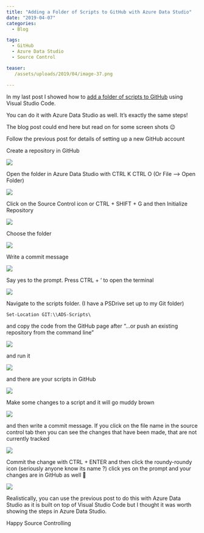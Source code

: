```yaml
---
title: "Adding a Folder of Scripts to GitHub with Azure Data Studio"
date: "2019-04-07" 
categories:
  - Blog

tags:
  - GitHub
  - Azure Data Studio
  - Source Control

teaser:
   /assets/uploads/2019/04/image-37.png

---
```

In my last post I showed how to [add a folder of scripts to GitHub](https://blog.robsewell.com/10501/) using Visual Studio Code.

You can do it with Azure Data Studio as well. It’s exactly the same steps!

The blog post could end here but read on for some screen shots 😉

Follow the previous post for details of setting up a new GitHub account

Create a repository in GitHub

![](https://blog.robsewell.com/assets/uploads/2019/04/image-27.png)

  

Open the folder in Azure Data Studio with CTRL K CTRL O (Or File –> Open Folder)

![](https://blog.robsewell.com/assets/uploads/2019/04/image-28.png)

Click on the Source Control icon or CTRL + SHIFT + G and then Initialize Repository

![](https://blog.robsewell.com/assets/uploads/2019/04/image-29.png)

Choose the folder

![](https://blog.robsewell.com/assets/uploads/2019/04/image-30.png)

Write a commit message

![](https://blog.robsewell.com/assets/uploads/2019/04/image-31.png)

Say yes to the prompt. Press CTRL + ‘ to open the terminal

![](https://blog.robsewell.com/assets/uploads/2019/04/image-32.png)

Navigate to the scripts folder. (I have a PSDrive set up to my Git folder)

    Set-Location GIT:\\ADS-Scripts\

and copy the code from the GitHub page after “…or push an existing repository from the command line”

![](https://blog.robsewell.com/assets/uploads/2019/04/image-33.png)

and run it

![](https://blog.robsewell.com/assets/uploads/2019/04/image-34.png)

and there are your scripts in GitHub

![](https://blog.robsewell.com/assets/uploads/2019/04/image-35.png)

Make some changes to a script and it will go muddy brown

![](https://blog.robsewell.com/assets/uploads/2019/04/image-36.png)

and then write a commit message. If you click on the file name in the source control tab then you can see the changes that have been made, that are not currently tracked

![](https://blog.robsewell.com/assets/uploads/2019/04/image-37.png)

Commit the change with CTRL + ENTER and then click the roundy-roundy icon (seriously anyone know its name ?) click yes on the prompt and your changes are in GitHub as well 🙂

![](https://blog.robsewell.com/assets/uploads/2019/04/image-38.png)

Realistically, you can use the previous post to do this with Azure Data Studio as it is built on top of Visual Studio Code but I thought it was worth showing the steps in Azure Data Studio.

Happy Source Controlling
